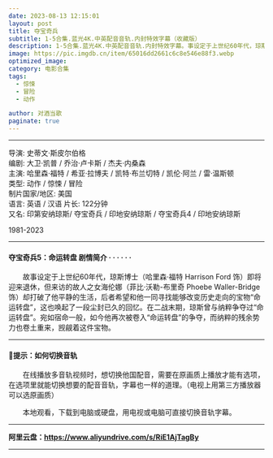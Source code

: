 ```yaml
---
date: 2023-08-13 12:15:01
layout: post
title: 夺宝奇兵
subtitle: 1-5合集.蓝光4K.中英配音音轨.内封特效字幕（收藏版）
description: 1-5合集.蓝光4K.中英配音音轨.内封特效字幕。事设定于上世纪60年代，琼斯博士即将迎来退休，但来访的故人之女海伦娜却打破了他平静的生活，后者希望和他一同寻找能够改变历史走向的宝物“命运转盘”......
image: https://pic.imgdb.cn/item/65016dd2661c6c8e546e88f3.webp
optimized_image: 
category: 电影合集
tags:
  - 惊悚
  - 冒险
  - 动作

author: 对酒当歌
paginate: true
---
```


---

导演: 史蒂文·斯皮尔伯格  
编剧: 大卫·凯普 / 乔治·卢卡斯 / 杰夫·内桑森  
主演: 哈里森·福特 / 希亚·拉博夫 / 凯特·布兰切特 / 凯伦·阿兰 / 雷·温斯顿  
类型: 动作 / 惊悚 / 冒险  
制片国家/地区: 美国  
语言: 英语 / 汉语
片长: 122分钟  
又名: 印第安纳琼斯/ 夺宝奇兵 / 印地安纳琼斯 / 夺宝奇兵4 / 印地安纳琼斯  

1981-2023  

---

#### 夺宝奇兵5：命运转盘 剧情简介 · · · · · ·

　　故事设定于上世纪60年代，琼斯博士（哈里森·福特 Harrison Ford 饰）即将迎来退休，但来访的故人之女海伦娜（菲比·沃勒-布里奇 Phoebe Waller-Bridge 饰）却打破了他平静的生活，后者希望和他一同寻找能够改变历史走向的宝物“命运转盘”，这也唤起了一段尘封已久的回忆。在二战末期，琼斯曾与纳粹争夺过“命运转盘”。宛如宿命一般，如今他再次被卷入“命运转盘”的争夺，而纳粹的残余势力也卷土重来，觊觎着这件宝物。

---

#### 🔔提示：如何切换音轨

　　在线播放多音轨视频时，想切换他国配音，需要在原画质上播放才能有选项，在选项里就能切换想要的配音音轨，字幕也一样的道理。（电视上用第三方播放器可以选原画质）

　　本地观看，下载到电脑或硬盘，用电视或电脑可直接切换音轨字幕。

---

**阿里云盘：<https://www.aliyundrive.com/s/RiE1AjTagBy>**

---
